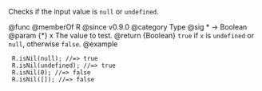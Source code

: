 Checks if the input value is `null` or `undefined`.

@func
@memberOf R
@since v0.9.0
@category Type
@sig * -> Boolean
@param {*} x The value to test.
@return {Boolean} `true` if `x` is `undefined` or `null`, otherwise `false`.
@example

     R.isNil(null); //=> true
     R.isNil(undefined); //=> true
     R.isNil(0); //=> false
     R.isNil([]); //=> false
